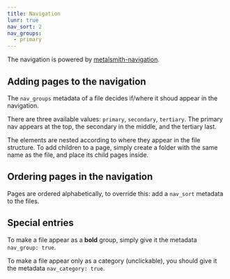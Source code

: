 ```yaml
---
title: Navigation
lunr: true
nav_sort: 2
nav_groups:
  - primary
---
```

The navigation is powered by [metalsmith-navigation](https://github.com/unstoppablecarl/metalsmith-navigation).

## Adding pages to the navigation
The `nav_groups` metadata of a file decides if/where it shoud appear in the navigation.

There are three available values: `primary`, `secondary`, `tertiary`. The primary nav appears at the top, the secondary in the middle, and the tertiary last.

The elements are nested according to where they appear in the file structure. To add children to a page, simply create a folder with the same name as the file, and place its child pages inside.

## Ordering pages in the navigation

Pages are ordered alphabetically, to override this: add a `nav_sort` metadata to the files.

## Special entries

To make a file appear as a **bold** group, simply give it the metadata `nav_group: true`.

To make a file appear only as a category (unclickable), you should give it the metadata `nav_category: true`.
